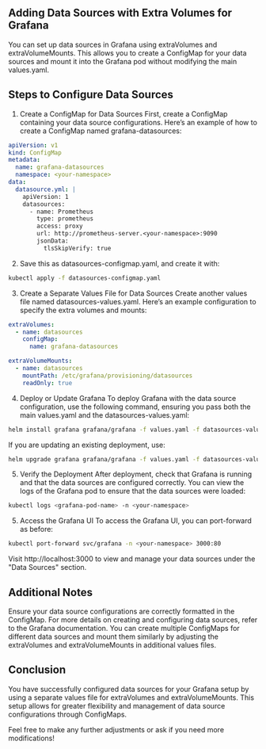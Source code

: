 ## Adding Data Sources with Extra Volumes for Grafana

You can set up data sources in Grafana using extraVolumes and extraVolumeMounts. This allows you to create a ConfigMap for your data sources and mount it into the Grafana pod without modifying the main values.yaml.

## Steps to Configure Data Sources
1. Create a ConfigMap for Data Sources
First, create a ConfigMap containing your data source configurations. Here’s an example of how to create a ConfigMap named grafana-datasources:

```yaml
apiVersion: v1
kind: ConfigMap
metadata:
  name: grafana-datasources
  namespace: <your-namespace>
data:
  datasource.yml: |
    apiVersion: 1
    datasources:
      - name: Prometheus
        type: prometheus
        access: proxy
        url: http://prometheus-server.<your-namespace>:9090
        jsonData:
          tlsSkipVerify: true
```

2. Save this as datasources-configmap.yaml, and create it with:
```bash
kubectl apply -f datasources-configmap.yaml
```

3. Create a Separate Values File for Data Sources
Create another values file named datasources-values.yaml. Here’s an example configuration to specify the extra volumes and mounts:

```yaml
extraVolumes:
  - name: datasources
    configMap:
      name: grafana-datasources

extraVolumeMounts:
  - name: datasources
    mountPath: /etc/grafana/provisioning/datasources
    readOnly: true
```

4. Deploy or Update Grafana
To deploy Grafana with the data source configuration, use the following command, ensuring you pass both the main values.yaml and the datasources-values.yaml:

```bash
helm install grafana grafana/grafana -f values.yaml -f datasources-values.yaml -n <your-namespace>
```

If you are updating an existing deployment, use:

```bash
helm upgrade grafana grafana/grafana -f values.yaml -f datasources-values.yaml -n <your-namespace>
```

5. Verify the Deployment
After deployment, check that Grafana is running and that the data sources are configured correctly. You can view the logs of the Grafana pod to ensure that the data sources were loaded:

```bash
kubectl logs <grafana-pod-name> -n <your-namespace>
```

5. Access the Grafana UI
To access the Grafana UI, you can port-forward as before:

```bash
kubectl port-forward svc/grafana -n <your-namespace> 3000:80
```

Visit http://localhost:3000 to view and manage your data sources under the "Data Sources" section.

## Additional Notes

Ensure your data source configurations are correctly formatted in the ConfigMap. For more details on creating and configuring data sources, refer to the Grafana documentation. You can create multiple ConfigMaps for different data sources and mount them similarly by adjusting the extraVolumes and extraVolumeMounts in additional values files.

## Conclusion

You have successfully configured data sources for your Grafana setup by using a separate values file for extraVolumes and extraVolumeMounts. This setup allows for greater flexibility and management of data source configurations through ConfigMaps.

Feel free to make any further adjustments or ask if you need more modifications!
